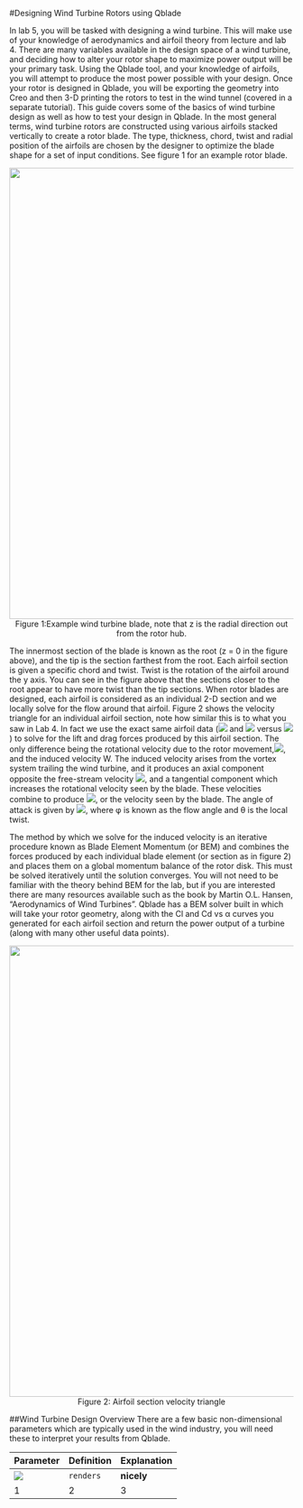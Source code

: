 #Designing Wind Turbine Rotors using Qblade

In lab 5, you will be tasked with designing a wind turbine. This will make use of your knowledge of aerodynamics and airfoil theory from lecture and lab 4. There are many variables available in the design space of a wind turbine, and deciding how to alter your rotor shape to maximize power output will be your primary task. Using the Qblade tool, and your knowledge of airfoils, you will attempt to produce the most power possible with your design. Once your rotor is designed in Qblade, you will be exporting the geometry into Creo and then 3-D printing the rotors to test in the wind tunnel (covered in a separate tutorial).  This guide covers some of the basics of wind turbine design as well as how to test your design in Qblade. 
In the most general terms, wind turbine rotors are constructed using various airfoils stacked vertically to create a rotor blade. The type, thickness, chord, twist and radial position of the airfoils are chosen by the designer to optimize the blade shape for a set of input conditions. See figure 1 for an example rotor blade. 

<p align="center">
<img src="https://github.com/mkfu/MAE224/blob/master/Final%20Project/BEM.png" width="800"> Figure 1:Example wind turbine blade, note that z is the radial direction out from the rotor hub.  

The innermost section of the blade is known as the root (z = 0 in the figure above), and the tip is the section farthest from the root. Each airfoil section is given a specific chord and twist. Twist is the rotation of the airfoil around the y axis. You can see in the figure above that the sections closer to the root appear to have more twist than the tip sections. When rotor blades are designed, each airfoil is considered as an individual 2-D section and we locally solve for the flow around that airfoil. Figure 2 shows the velocity triangle for an individual airfoil section, note how similar this is to what you saw in Lab 4. In fact we use the exact same airfoil data (![](http://latex2png.com/output//latex_c82e65bbf37b2f47a371932817eb105e.png) and ![](http://latex2png.com/output//latex_1dd428313457da8064fb91ce2038bbf1.png) versus ![](http://latex2png.com/output//latex_6bca1400106cb4aef18b4bd527545d74.png)) to solve for the lift and drag forces produced by this airfoil section. The only difference being the rotational velocity due to the rotor movement,![](http://latex2png.com/output//latex_0f3b89bcb2de74b082c58411deac1faf.png), and the induced velocity W. 
The induced velocity arises from the vortex system trailing the wind turbine, and it produces an axial component opposite the free-stream velocity ![](http://latex2png.com/output//latex_c0a38ee83d82ecb15e50651f1021bdbc.png), and a tangential component which increases the rotational velocity seen by the blade. These velocities combine to produce ![](http://latex2png.com/output//latex_dbddc054497557c8fe11f07a1a15928e.png), or the velocity seen by the blade. The angle of attack is given by ![](http://latex2png.com/output//latex_1da7d0b3cf0de2ec27423b7fa75dd5ad.png), where φ is known as the flow angle and θ is the local twist. 

The method by which we solve for the induced velocity is an iterative procedure known as Blade Element Momentum (or BEM) and combines the forces produced by each individual blade element (or section as in figure 2) and places them on a global momentum balance of the rotor disk. This must be solved iteratively until the solution converges. You will not need to be familiar with the theory behind BEM for the lab, but if you are interested there are many resources available such as the book by Martin O.L. Hansen, “Aerodynamics of Wind Turbines”. Qblade has a BEM solver built in which will take your rotor geometry, along with the Cl and Cd vs α curves you generated for each airfoil section and return the power output of a turbine (along with many other useful data points). 

<p align="center">
<img src="https://github.com/mkfu/MAE224/blob/master/Final%20Project/QB1.png" width="800"> Figure 2: Airfoil section velocity triangle

##Wind Turbine Design Overview
There are a few basic non-dimensional parameters which are typically used in the wind industry, you will need these to interpret your results from Qblade.   

**Parameter** | **Definition** | **Explanation**
--- | --- | ---
![](http://latex2png.com/output//latex_1b2d3c9fd227c094b587db81f208f580.png)| `renders` | **nicely**
1 | 2 | 3